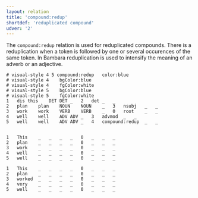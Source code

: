 ```yaml
---
layout: relation
title: 'compound:redup'
shortdef: 'reduplicated compound'
udver: '2'
---
```


The `compound:redup` relation is used for reduplicated compounds. There is a reduplication when a token is followed by one or several occurences of the same token. In Bambara reduplication is used to intensify the meaning of an adverb or an adjective.

~~~ conllu
# visual-style 4 5 compound:redup	color:blue
# visual-style 4	bgColor:blue
# visual-style 4	fgColor:white
# visual-style 5	bgColor:blue
# visual-style 5	fgColor:white
1	dis	this	DET	DET	_	2	det	_	_
2	plan	plan	NOUN	NOUN	_	3	nsubj	_	_
3	work	work	VERB	VERB	_	0	root	_	_
4	well	well	ADV	ADV	_	3	advmod	_	_
5	well	well	ADV	ADV	_	4	compound:redup	_	_


1	This	_	_	_	_	0	_	_	_
2	plan	_	_	_	_	0	_	_	_
3	work	_	_	_	_	0	_	_	_
4	well	_	_	_	_	0	_	_	_
5	well	_	_	_	_	0	_	_	_

1	This	_	_	_	_	0	_	_	_
2	plan	_	_	_	_	0	_	_	_
3	worked	_	_	_	_	0	_	_	_
4	very	_	_	_	_	0	_	_	_
5	well	_	_	_	_	0	_	_	_

~~~

